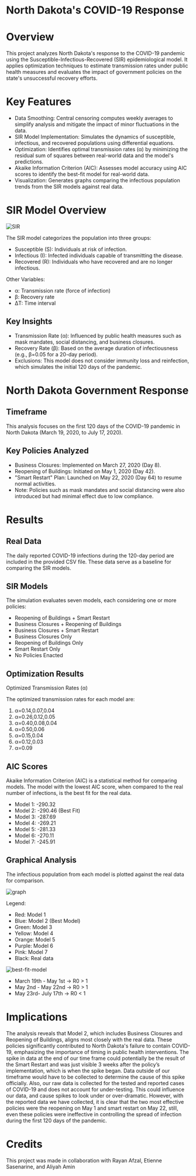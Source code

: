 # North Dakota's COVID-19 Response

# Overview

This project analyzes North Dakota's response to the COVID-19 pandemic using the Susceptible-Infectious-Recovered (SIR) epidemiological model. It applies optimization techniques to estimate transmission rates under public health measures and evaluates the impact of government policies on the state's unsuccessful recovery efforts.

# Key Features

- Data Smoothing: Central censoring computes weekly averages to simplify analysis and mitigate the impact of minor fluctuations in the data.
- SIR Model Implementation: Simulates the dynamics of susceptible, infectious, and recovered populations using differential equations.
- Optimization: Identifies optimal transmission rates (α) by minimizing the residual sum of squares between real-world data and the model's predictions.
- Akaike Information Criterion (AIC): Assesses model accuracy using AIC scores to identify the best-fit model for real-world data.
- Visualization: Generates graphs comparing the infectious population trends from the SIR models against real data.

# SIR Model Overview

![SIR](SIR.png)

The SIR model categorizes the population into three groups:

- Susceptible (S): Individuals at risk of infection.
- Infectious (I): Infected individuals capable of transmitting the disease.
- Recovered (R): Individuals who have recovered and are no longer infectious.

Other Variables:
- α: Transmission rate (force of infection)
- β: Recovery rate
- ΔT: Time interval

## Key Insights
- Transmission Rate (α): Influenced by public health measures such as mask mandates, social distancing, and business closures.
- Recovery Rate (β): Based on the average duration of infectiousness (e.g.,  β=0.05 for a 20-day period).
- Exclusions: This model does not consider immunity loss and reinfection, which simulates the initial 120 days of the pandemic.

# North Dakota Government Response

## Timeframe
This analysis focuses on the first 120 days of the COVID-19 pandemic in North Dakota (March 19, 2020, to July 17, 2020).

## Key Policies Analyzed
- Business Closures: Implemented on March 27, 2020 (Day 8).
- Reopening of Buildings: Initiated on May 1, 2020 (Day 42).
- "Smart Restart" Plan: Launched on May 22, 2020 (Day 64) to resume normal activities.
- Note: Policies such as mask mandates and social distancing were also introduced but had minimal effect due to low compliance.

# Results

## Real Data
The daily reported COVID-19 infections during the 120-day period are included in the provided CSV file. These data serve as a baseline for comparing the SIR models.

## SIR Models
The simulation evaluates seven models, each considering one or more policies:

- Reopening of Buildings + Smart Restart
- Business Closures + Reopening of Buildings
- Business Closures + Smart Restart
- Business Closures Only
- Reopening of Buildings Only
- Smart Restart Only
- No Policies Enacted

## Optimization Results
Optimized Transmission Rates (α)

The optimized transmission rates for each model are:


1. α=0.14,0.07,0.04
2. α=0.26,0.12,0.05
3. α=0.40,0.08,0.04
4. α=0.50,0.06
5. α=0.15,0.04
6. α=0.12,0.03
7. α=0.09

## AIC Scores

Akaike Information Criterion (AIC) is a statistical method for comparing models. The model with the lowest AIC score, when compared to the real number of infections, is the best fit for the real data.

- Model 1: -290.32
- Model 2: -290.46 (Best Fit)
- Model 3: -287.69
- Model 4: -269.21
- Model 5: -281.33
- Model 6: -270.11
- Model 7: -245.91

## Graphical Analysis
The infectious population from each model is plotted against the real data for comparison.

![graph](graph.png)

Legend:
- Red: Model 1
- Blue: Model 2 (Best Model)
- Green: Model 3
- Yellow: Model 4
- Orange: Model 5
- Purple: Model 6
- Pink: Model 7
- Black: Real data

![best-fit-model](best-fit-model.png)
- March 19th - May 1st -> R0 > 1
- May 2nd - May 22nd -> R0 > 1
- May 23rd- July 17th -> R0 < 1

# Implications

The analysis reveals that Model 2, which includes Business Closures and Reopening of Buildings, aligns most closely with the real data. These policies significantly contributed to North Dakota's failure to contain COVID-19, emphasizing the importance of timing in public health interventions. The spike in data at the end of our time frame could potentially be the result of the Smart Restart and was just visible 3 weeks after the policy’s implementation, which is when the spike began.  Data outside of our timeframe would have to be collected to determine the cause of this spike officially.  Also, our raw data is collected for the tested and reported cases of COVID-19 and does not account for under-testing.  This could influence our data, and cause spikes to look under or over-dramatic.  However, with the reported data we have collected, it is clear that the two most effective policies were the reopening on May 1 and smart restart on May 22, still, even these policies were ineffective in controlling the spread of infection during the first 120 days of the pandemic.

# Credits

This project was made in collaboration with Rayan Afzal, Etienne Sasenarine, and Aliyah Amin

